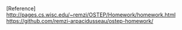 

[Reference]  
http://pages.cs.wisc.edu/~remzi/OSTEP/Homework/homework.html  
https://github.com/remzi-arpacidusseau/ostep-homework/
